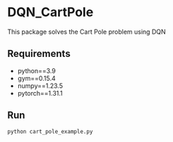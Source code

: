 # DQN_CartPole
This package solves the Cart Pole problem using DQN


## Requirements
- python==3.9
- gym==0.15.4
- numpy==1.23.5
- pytorch==1.31.1  




  
## Run
```
python cart_pole_example.py 
```

